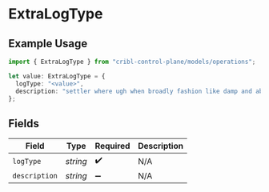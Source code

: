 # ExtraLogType

## Example Usage

```typescript
import { ExtraLogType } from "cribl-control-plane/models/operations";

let value: ExtraLogType = {
  logType: "<value>",
  description: "settler where ugh when broadly fashion like damp and abnegate",
};
```

## Fields

| Field              | Type               | Required           | Description        |
| ------------------ | ------------------ | ------------------ | ------------------ |
| `logType`          | *string*           | :heavy_check_mark: | N/A                |
| `description`      | *string*           | :heavy_minus_sign: | N/A                |